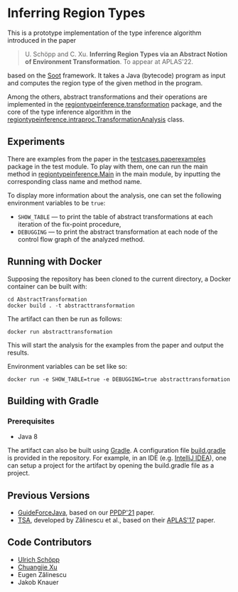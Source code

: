 # Inferring Region Types

This is a prototype implementation of the type inference algorithm introduced in the paper

> U. Schöpp and C. Xu. **Inferring Region Types via an Abstract Notion of Environment Transformation**. To appear at APLAS'22.

based on the [Soot](http://soot-oss.github.io/soot/) framework. It takes a Java (bytecode) program as input and computes the region type of the given method in the program.

Among the others, abstract transformations and their operations are implemented in the
[regiontypeinference.transformation](src/main/java/regiontypeinference/transformation/)
package, and the core of the type inference algorithm in the
[regiontypeinference.intraproc.TransformationAnalysis](src/main/java/regiontypeinference/intraproc/TransformationAnalysis.java)
class.

## Experiments

There are examples from the paper in the
[testcases.paperexamples](src/test/java/testcases/paperexamples/) package in the test module. To
play with them, one can run the main method in
[regiontypeinference.Main](src/main/java/regiontypeinference/Main.java) in the
main module, by inputting the corresponding class name and method name.

To display more information about the analysis, one can set the following environment variables to be `true`:
- `SHOW_TABLE` &mdash; to print the table of abstract transformations at each iteration of the fix-point procedure,
- `DEBUGGING` &mdash; to print the abstract transformation at each node of the control flow graph of the analyzed method.

## Running with Docker

Supposing the repository has been cloned to the current directory, a Docker
container can be built with:

```
cd AbstractTransformation
docker build . -t abstracttransformation
```

The artifact can then be run as follows:

```
docker run abstracttransformation
```

This will start the analysis for the examples from the paper and output the
results.


Environment variables can be set like so:
```
docker run -e SHOW_TABLE=true -e DEBUGGING=true abstracttransformation
```

## Building with Gradle

### Prerequisites

- Java 8

The artifact can also be built using [Gradle](https://gradle.org/). A configuration
file [build.gradle](build.gradle) is provided in the repository. For example,
in an IDE (e.g. [IntelliJ IDEA](https://www.jetbrains.com/idea/)), one can setup
a project for the artifact by opening the build.gradle file as a project.

## Previous Versions
- [GuideForceJava](https://github.com/cj-xu/GuideForceJava), based on our [PPDP'21](https://dl.acm.org/doi/10.1145/3479394.3479413) paper.
- [TSA](https://github.com/ezal/TSA), developed by Zălinescu et al., based on their [APLAS'17](https://doi.org/10.1007/978-3-319-71237-6_5) paper.

## Code Contributors

- [Ulrich Schöpp](https://ulrichschoepp.de/)
- [Chuangjie Xu](https://cj-xu.github.io/)
- Eugen Zălinescu
- Jakob Knauer
